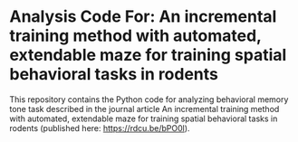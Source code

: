 # Analysis Code For: An incremental training method with automated, extendable maze for training spatial behavioral tasks in rodents

This repository contains the Python code for analyzing behavioral memory tone task described in the journal article An incremental training method with automated, extendable maze for training spatial behavioral tasks in rodents (published here: https://rdcu.be/bPO0l). 

